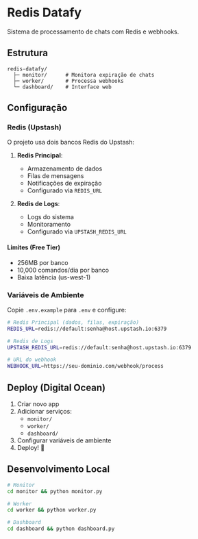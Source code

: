 # Redis Datafy

Sistema de processamento de chats com Redis e webhooks.

## Estrutura

```
redis-datafy/
  ├─ monitor/      # Monitora expiração de chats
  ├─ worker/       # Processa webhooks
  └─ dashboard/    # Interface web
```

## Configuração

### Redis (Upstash)

O projeto usa dois bancos Redis do Upstash:

1. **Redis Principal**:
   - Armazenamento de dados
   - Filas de mensagens
   - Notificações de expiração
   - Configurado via `REDIS_URL`

2. **Redis de Logs**:
   - Logs do sistema
   - Monitoramento
   - Configurado via `UPSTASH_REDIS_URL`

#### Limites (Free Tier)
- 256MB por banco
- 10,000 comandos/dia por banco
- Baixa latência (us-west-1)

### Variáveis de Ambiente

Copie `.env.example` para `.env` e configure:

```bash
# Redis Principal (dados, filas, expiração)
REDIS_URL=redis://default:senha@host.upstash.io:6379

# Redis de Logs
UPSTASH_REDIS_URL=redis://default:senha@host.upstash.io:6379

# URL do webhook
WEBHOOK_URL=https://seu-dominio.com/webhook/process
```

## Deploy (Digital Ocean)

1. Criar novo app
2. Adicionar serviços:
   - `monitor/`
   - `worker/`
   - `dashboard/`
3. Configurar variáveis de ambiente
4. Deploy! 🚀

## Desenvolvimento Local

```bash
# Monitor
cd monitor && python monitor.py

# Worker
cd worker && python worker.py

# Dashboard
cd dashboard && python dashboard.py
